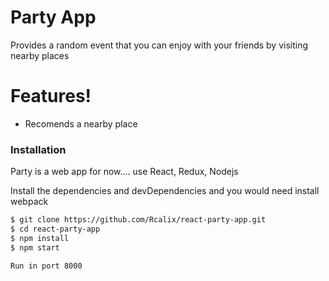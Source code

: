 # Party App

Provides a random event that you can enjoy with your friends by visiting nearby places 


# Features!

  - Recomends a nearby place

### Installation

Party is a web app for now.... use React, Redux, Nodejs

Install the dependencies and devDependencies and you would need install webpack
```sh
$ git clone https://github.com/Rcalix/react-party-app.git
$ cd react-party-app
$ npm install
$ npm start

Run in port 8000
```
